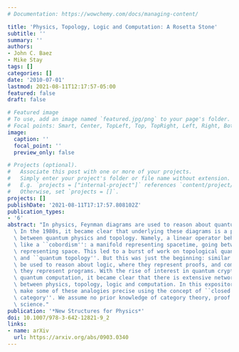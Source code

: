 ```yaml
---
# Documentation: https://wowchemy.com/docs/managing-content/

title: 'Physics, Topology, Logic and Computation: A Rosetta Stone'
subtitle: ''
summary: ''
authors:
- John C. Baez
- Mike Stay
tags: []
categories: []
date: '2010-07-01'
lastmod: 2021-08-11T12:17:57-05:00
featured: false
draft: false

# Featured image
# To use, add an image named `featured.jpg/png` to your page's folder.
# Focal points: Smart, Center, TopLeft, Top, TopRight, Left, Right, BottomLeft, Bottom, BottomRight.
image:
  caption: ''
  focal_point: ''
  preview_only: false

# Projects (optional).
#   Associate this post with one or more of your projects.
#   Simply enter your project's folder or file name without extension.
#   E.g. `projects = ["internal-project"]` references `content/project/deep-learning/index.md`.
#   Otherwise, set `projects = []`.
projects: []
publishDate: '2021-08-11T17:17:57.808102Z'
publication_types:
- '6'
abstract: "In physics, Feynman diagrams are used to reason about quantum processes.\
  \ In the 1980s, it became clear that underlying these diagrams is a powerful analogy\
  \ between quantum physics and topology. Namely, a linear operator behaves very much\
  \ like a ``cobordism'': a manifold representing spacetime, going between two manifolds\
  \ representing space. This led to a burst of work on topological quantum field theory\
  \ and ``quantum topology''. But this was just the beginning: similar diagrams can\
  \ be used to reason about logic, where they represent proofs, and computation, where\
  \ they represent programs. With the rise of interest in quantum cryptography and\
  \ quantum computation, it became clear that there is extensive network of analogies\
  \ between physics, topology, logic and computation. In this expository paper, we\
  \ make some of these analogies precise using the concept of ``closed symmetric monoidal\
  \ category''. We assume no prior knowledge of category theory, proof theory or computer\
  \ science."
publication: '*New Structures for Physics*'
doi: 10.1007/978-3-642-12821-9_2
links:
- name: arXiv
  url: https://arxiv.org/abs/0903.0340
---
```


